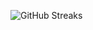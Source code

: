 ![GitHub Streaks](https://github-streaks-mqc9.onrender.com/streak/happilli/image?theme=midnight&cache_bust=1743094590&lang=ja)

